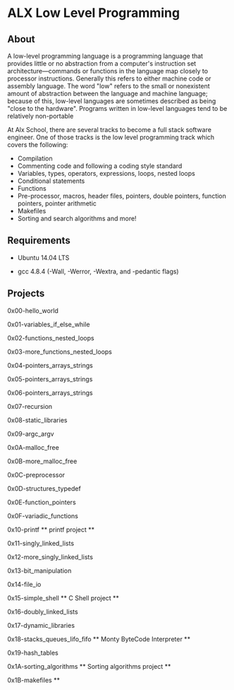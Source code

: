 # ALX Low Level Programming

## About 
A low-level programming language is a programming language that provides little or no abstraction from a computer's instruction set architecture—commands or functions in the language map closely to processor instructions. Generally this refers to either machine code or assembly language. The word "low" refers to the small or nonexistent amount of abstraction between the language and machine language; because of this, low-level languages are sometimes described as being "close to the hardware". Programs written in low-level languages tend to be relatively non-portable


At Alx School, there are several tracks to become a full stack software engineer. One of those tracks is the low level programming track which covers the following:


- Compilation
- Commenting code and following a coding style standard
- Variables, types, operators, expressions, loops, nested loops
- Conditional statements
- Functions
- Pre-processor, macros, header files, pointers, double pointers, function pointers, pointer arithmetic
- Makefiles
- Sorting and search algorithms and more!

## Requirements

- Ubuntu 14.04 LTS

- gcc 4.8.4 (-Wall, -Werror, -Wextra, and -pedantic flags)

## Projects

0x00-hello_world

0x01-variables_if_else_while

0x02-functions_nested_loops

0x03-more_functions_nested_loops

0x04-pointers_arrays_strings

0x05-pointers_arrays_strings

0x06-pointers_arrays_strings

0x07-recursion

0x08-static_libraries

0x09-argc_argv

0x0A-malloc_free

0x0B-more_malloc_free

0x0C-preprocessor

0x0D-structures_typedef

0x0E-function_pointers

0x0F-variadic_functions

0x10-printf ** printf project **

0x11-singly_linked_lists

0x12-more_singly_linked_lists

0x13-bit_manipulation

0x14-file_io

0x15-simple_shell ** C Shell project **

0x16-doubly_linked_lists

0x17-dynamic_libraries

0x18-stacks_queues_lifo_fifo ** Monty ByteCode Interpreter **

0x19-hash_tables

0x1A-sorting_algorithms ** Sorting algorithms project **

0x1B-makefiles **
